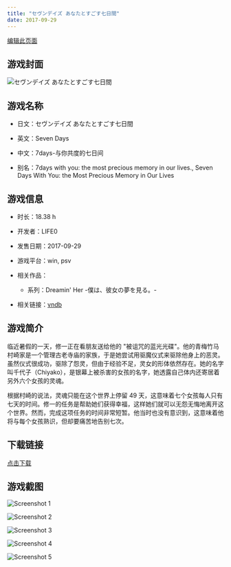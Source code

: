 ```yaml
---
title: "セヴンデイズ あなたとすごす七日間"
date: 2017-09-29
---
```

[编辑此页面](https://github.com/ACG-3/ADV3-source/blob/main/source/_posts/games/%E3%82%BB%E3%83%B4%E3%83%B3%E3%83%87%E3%82%A4%E3%82%BA%20%E3%81%82%E3%81%AA%E3%81%9F%E3%81%A8%E3%81%99%E3%81%94%E3%81%99%E4%B8%83%E6%97%A5%E9%96%93.md)

## 游戏封面

![セヴンデイズ あなたとすごす七日間](https%3A//pan.timero.xyz/onedrive/img_lib_001/%E3%82%BB%E3%83%B4%E3%83%B3%E3%83%87%E3%82%A4%E3%82%BA%20%E3%81%82%E3%81%AA%E3%81%9F%E3%81%A8%E3%81%99%E3%81%94%E3%81%99%E4%B8%83%E6%97%A5%E9%96%93_cover.avif)


## 游戏名称

- 日文：セヴンデイズ あなたとすごす七日間
- 英文：Seven Days
- 中文：7days-与你共度的七日间

- 别名：7days with you: the most precious memory in our lives., Seven Days With You: the Most Precious Memory in Our Lives


## 游戏信息

- 时长：18.38 h
- 开发者：LIFE0
- 发售日期：2017-09-29
- 游戏平台：win, psv
- 相关作品：
   - 系列：Dreamin' Her -僕は、彼女の夢を見る。-

- 相关链接：[vndb](https://vndb.org/v19654)


## 游戏简介

临近暑假的一天，修一正在看朋友送给他的 "被诅咒的蓝光光碟"。他的青梅竹马村崎家是一个管理古老寺庙的家族，于是她尝试用驱魔仪式来驱除他身上的恶灵。虽然仪式很成功，驱除了怨灵，但由于经验不足，灵女的形体依然存在。她的名字叫千代子（Chiyako），是银幕上被杀害的女孩的名字，她透露自己体内还寄居着另外六个女孩的灵魂。

根据村崎的说法，灵魂只能在这个世界上停留 49 天，这意味着七个女孩每人只有七天的时间。修一的任务是帮助她们获得幸福，这样她们就可以无怨无悔地离开这个世界。然而，完成这项任务的时间非常短暂。他当时也没有意识到，这意味着他将与每个女孩熟识，但却要痛苦地告别七次。




## 下载链接

[点击下载](https://pan.timero.xyz/onedrive/adv_lib_001/%E3%82%BB%E3%83%B4%E3%83%B3%E3%83%87%E3%82%A4%E3%82%BA%20%E3%81%82%E3%81%AA%E3%81%9F%E3%81%A8%E3%81%99%E3%81%94%E3%81%99%E4%B8%83%E6%97%A5%E9%96%93)


## 游戏截图


![Screenshot 1](https%3A//pan.timero.xyz/onedrive/img_lib_001/%E3%82%BB%E3%83%B4%E3%83%B3%E3%83%87%E3%82%A4%E3%82%BA%20%E3%81%82%E3%81%AA%E3%81%9F%E3%81%A8%E3%81%99%E3%81%94%E3%81%99%E4%B8%83%E6%97%A5%E9%96%93_Screenshot_1.avif)

![Screenshot 2](https%3A//pan.timero.xyz/onedrive/img_lib_001/%E3%82%BB%E3%83%B4%E3%83%B3%E3%83%87%E3%82%A4%E3%82%BA%20%E3%81%82%E3%81%AA%E3%81%9F%E3%81%A8%E3%81%99%E3%81%94%E3%81%99%E4%B8%83%E6%97%A5%E9%96%93_Screenshot_2.avif)

![Screenshot 3](https%3A//pan.timero.xyz/onedrive/img_lib_001/%E3%82%BB%E3%83%B4%E3%83%B3%E3%83%87%E3%82%A4%E3%82%BA%20%E3%81%82%E3%81%AA%E3%81%9F%E3%81%A8%E3%81%99%E3%81%94%E3%81%99%E4%B8%83%E6%97%A5%E9%96%93_Screenshot_3.avif)

![Screenshot 4](https%3A//pan.timero.xyz/onedrive/img_lib_001/%E3%82%BB%E3%83%B4%E3%83%B3%E3%83%87%E3%82%A4%E3%82%BA%20%E3%81%82%E3%81%AA%E3%81%9F%E3%81%A8%E3%81%99%E3%81%94%E3%81%99%E4%B8%83%E6%97%A5%E9%96%93_Screenshot_4.avif)

![Screenshot 5](https%3A//pan.timero.xyz/onedrive/img_lib_001/%E3%82%BB%E3%83%B4%E3%83%B3%E3%83%87%E3%82%A4%E3%82%BA%20%E3%81%82%E3%81%AA%E3%81%9F%E3%81%A8%E3%81%99%E3%81%94%E3%81%99%E4%B8%83%E6%97%A5%E9%96%93_Screenshot_5.avif)


